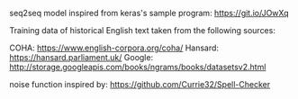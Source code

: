 seq2seq model inspired from keras's sample program: https://git.io/JOwXq

Training data of historical English text taken from the following sources:

COHA: https://www.english-corpora.org/coha/
Hansard: https://hansard.parliament.uk/
Google: http://storage.googleapis.com/books/ngrams/books/datasetsv2.html

noise function inspired by: https://github.com/Currie32/Spell-Checker
